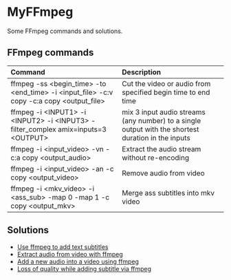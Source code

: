 # MyFFmpeg

Some FFmpeg commands and solutions.

## FFmpeg commands

| Command | Description |
| :--- | :--- |
| ffmpeg -ss \<begin_time\> -to \<end_time\> -i \<input_file\> -c:v copy -c:a copy \<output_file\> | Cut the video or audio from specified begin time to end time |
| ffmpeg -i \<INPUT1\> -i \<INPUT2\> -i \<INPUT3\> -filter_complex amix=inputs=3 \<OUTPUT\> | mix 3 input audio streams (any number) to a single output with the shortest duration in the inputs |
| ffmpeg -i \<input_video\> -vn -c:a copy \<output_audio\> | Extract the audio stream without re-encoding |
| ffmpeg -i \<input_video\> -an -c copy \<output_video\> | Remove audio from video |
| ffmpeg -i \<mkv_video\> -i \<ass_sub\> -map 0 -map 1 -c copy \<output_mkv\> | Merge ass subtitles into mkv video |

## Solutions

- [Use ffmpeg to add text subtitles](https://stackoverflow.com/questions/8672809/use-ffmpeg-to-add-text-subtitles)
- [Extract audio from video with ffmpeg](https://stackoverflow.com/questions/9913032/how-can-i-extract-audio-from-video-with-ffmpeg)
- [Add a new audio into a video using ffmpeg](https://stackoverflow.com/questions/11779490/how-to-add-a-new-audio-not-mixing-into-a-video-using-ffmpeg)
- [Loss of quality while adding subtitle via ffmpeg](https://video.stackexchange.com/questions/17548/loss-of-quality-while-adding-subtitle-via-ffmpeg)

